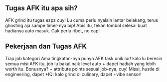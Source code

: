 ## Tugas AFK itu apa sih?
AFK grind itu tugas ezpz cuy! Lu cuma perlu nyalain lantar belakang, terus ghosting aja sampe timer-nya bip! Abis itu, tekan tombol selesai buat hadianya auto masuk. Gak perlu ribet, no cap!
## Pekerjaan dan Tugas AFK
Tiap job kategori Ama tingkatan-nya punya AFK task unik lur! kalo lu beresin semua misi AFK itu, job lu bakal naik level auto + dapet hadiah yang lebih worth itu. Bonusnya? + attribute points sesuai job-nya, cuy! Misal, hustle di engineering, dapet +IQ; kalo grind di culinary, dapet +vibe sensor!

